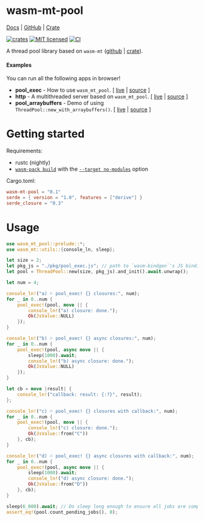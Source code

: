<!-- ⚠️  THIS IS A GENERATED FILE -->
wasm-mt-pool
============

[Docs](https://docs.rs/wasm-mt-pool) |
[GitHub](https://github.com/w3reality/wasm-mt/tree/master/crates/pool) |
[Crate](https://crates.io/crates/wasm-mt-pool)

[![crates][crates-badge]][crates-url]
[![MIT licensed][mit-badge]][mit-url]
[![CI][actions-badge]][actions-url]

[crates-badge]: https://img.shields.io/crates/v/wasm-mt-pool.svg
[crates-url]: https://crates.io/crates/wasm-mt-pool
[mit-badge]: https://img.shields.io/badge/license-MIT-blue.svg
[mit-url]: https://github.com/w3reality/wasm-mt/blob/master/crates/pool/LICENSE-MIT
[actions-badge]: https://github.com/w3reality/wasm-mt/workflows/CI/badge.svg
[actions-url]: https://github.com/w3reality/wasm-mt/actions

A thread pool library based on `wasm-mt` ([github](https://github.com/w3reality/wasm-mt) | [crate](https://crates.io/crates/wasm-mt)).

#### Examples

You can run all the following apps in browser!

- **pool_exec** - How to use <code>wasm_mt_pool</code>. [ [live](https://w3reality.github.io/wasm-mt/crates/pool/examples/pool_exec/index.html) | [source](https://github.com/w3reality/wasm-mt/tree/master/crates/pool/examples/pool_exec) ]
- **http** - A multithreaded server based on <code>wasm_mt_pool</code>. [ [live](https://w3reality.github.io/wasm-mt/crates/pool/examples/http/index.html) | [source](https://github.com/w3reality/wasm-mt/tree/master/crates/pool/examples/http) ]
- **pool_arraybuffers** - Demo of using <code>ThreadPool::new_with_arraybuffers()</code>. [ [live](https://w3reality.github.io/wasm-mt/crates/pool/examples/pool_arraybuffers/index.html) | [source](https://github.com/w3reality/wasm-mt/tree/master/crates/pool/examples/pool_arraybuffers) ]

# Getting started

Requirements:

- rustc (nightly)
- [`wasm-pack build`](https://github.com/rustwasm/wasm-pack#%EF%B8%8F-commands) with the [`--target no-modules`](https://rustwasm.github.io/docs/wasm-bindgen/reference/deployment.html#without-a-bundler) option

Cargo.toml:

```toml
wasm-mt-pool = "0.1"
serde = { version = "1.0", features = ["derive"] }
serde_closure = "0.3"
```

# Usage

```rust
use wasm_mt_pool::prelude::*;
use wasm_mt::utils::{console_ln, sleep};

let size = 2;
let pkg_js = "./pkg/pool_exec.js"; // path to `wasm-bindgen`'s JS binding
let pool = ThreadPool::new(size, pkg_js).and_init().await.unwrap();

let num = 4;

console_ln!("a) 💦 pool_exec! {} closures:", num);
for _ in 0..num {
    pool_exec!(pool, move || {
        console_ln!("a) closure: done.");
        Ok(JsValue::NULL)
    });
}

console_ln!("b) 💦 pool_exec! {} async closures:", num);
for _ in 0..num {
    pool_exec!(pool, async move || {
        sleep(1000).await;
        console_ln!("b) async closure: done.");
        Ok(JsValue::NULL)
    });
}

let cb = move |result| {
    console_ln!("callback: result: {:?}", result);
};

console_ln!("c) 💦 pool_exec! {} closures with callback:", num);
for _ in 0..num {
    pool_exec!(pool, move || {
        console_ln!("c) closure: done.");
        Ok(JsValue::from("C"))
    }, cb);
}

console_ln!("d) 💦 pool_exec! {} async closures with callback:", num);
for _ in 0..num {
    pool_exec!(pool, async move || {
        sleep(1000).await;
        console_ln!("d) async closure: done.");
        Ok(JsValue::from("D"))
    }, cb);
}

sleep(6_000).await; // Do sleep long enough to ensure all jobs are completed.
assert_eq!(pool.count_pending_jobs(), 0);
```
